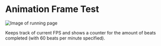 # Animation Frame Test

![Image of running page](https://magnolia-git.github.com/animationFrameTest/screen.jpeg)

Keeps track of current FPS and shows a counter for the amount of beats completed (with 60 beats per minute specified).